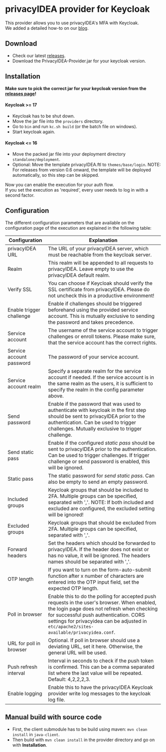 # privacyIDEA provider for Keycloak

This provider allows you to use privacyIDEA's MFA with Keycloak.  
We added a detailed how-to on our [blog](https://community.privacyidea.org/t/how-to-use-keycloak-with-privacyidea/1132).

## Download
* Check our latest [releases](https://github.com/privacyidea/keycloak-provider/releases).
* Download the PrivacyIDEA-Provider.jar for your keycloak version.

## Installation
**Make sure to pick the correct jar for your keycloak version from the [releases page](https://github.com/privacyidea/keycloak-provider/releases)!**

#### Keycloak >= 17
* Keycloak has to be shut down.
* Move the jar file into the `providers` directory.
* Go to `bin` and run `kc.sh build` (or the batch file on windows).
* Start keycloak again.

#### Keycloak <= 16
* Move the packed jar file into your deployment directory `standalone/deployment`.  
* Optional: Move the template privacyIDEA.ftl to `themes/base/login`. 
NOTE: For releases from version 0.6 onward, the template will be deployed automatically, so this step can be skipped.

Now you can enable the execution for your auth flow.  
If you set the execution as 'required', every user needs to log in with a second factor.

## Configuration

The different configuration parameters that are available on the configuration page of the execution are explained in the following table:

| Configuration              | Explanation                                                                                                                                                                                                                                                                                                                                                                                     |
|----------------------------|-------------------------------------------------------------------------------------------------------------------------------------------------------------------------------------------------------------------------------------------------------------------------------------------------------------------------------------------------------------------------------------------------|
| privacyIDEA URL            | The URL of your privacyIDEA server, which must be reachable from the keycloak server.                                                                                                                                                                                                                                                                                                           |
| Realm                      | This realm will be appended to all requests to privacyIDEA. Leave empty to use the privacyIDEA default realm.                                                                                                                                                                                                                                                                                   |
| Verify SSL                 | You can choose if Keycloak should verify the SSL certificate from privacyIDEA. Please do not uncheck this in a productive environment!                                                                                                                                                                                                                                                          |
| Enable trigger challenge   | Enable if challenges should be triggered beforehand using the provided service account. This is mutually exclusive to sending the password and takes precedence.                                                                                                                                                                                                                                |
| Service account            | The username of the service account to trigger challenges or enroll tokens. Please make sure, that the service account has the correct rights.                                                                                                                                                                                                                                                  |
| Service account password   | The password of your service account.                                                                                                                                                                                                                                                                                                                                                           |
| Service account realm      | Specify a separate realm for the service account if needed. If the service account is in the same realm as the users, it is sufficient to specify the realm in the config parameter above.                                                                                                                                                                                                      |
| Send password              | Enable if the password that was used to authenticate with keycloak in the first step should be sent to privacyIDEA prior to the authentication. Can be used to trigger challenges. Mutually exclusive to trigger challenge.                                                                                                                                                                     |
| Send static pass           | Enable if the configured *static pass* should be sent to privacyIDEA prior to the authentication. Can be used to trigger challenges. If trigger challenge or send password is enabled, this will be ignored.                                                                                                                                                                                    |
| Static pass                | The static password for *send static pass*. Can also be empty to send an empty password.                                                                                                                                                                                                                                                                                                        |
| Included groups            | Keycloak groups that should be included to 2FA. Multiple groups can be specified, separated with ','. NOTE: If both included and excluded are configured, the excluded setting will be ignored!                                                                                                                                                                                                 |
| Excluded groups            | Keycloak groups that should be excluded from 2FA. Multiple groups can be specified, separated with ','.                                                                                                                                                                                                                                                                                         |
| Forward headers            | Set the headers which should be forwarded to privacyIDEA. If the header does not exist or has no value, it will be ignored. The headers names should be separated with ','.                                                                                                                                                                                                                     |
| OTP length                 | If you want to turn on the form-auto-submit function after x number of characters are entered into the OTP input field, set the expected OTP length.                                                                                                                                                                                                                                            |
| Poll in browser            | Enable this to do the polling for accepted push requests in the user's browser. When enabled, the login page does not refresh when checking for successful push authentication. CORS settings for privacyidea can be adjusted in `etc/apache2/sites-available/privacyidea.conf`.                                                                                                                |
| URL for poll in browser    | Optional. If poll in browser should use a deviating URL, set it here. Otherwise, the general URL will be used.                                                                                                                                                                                                                                                                                  |
| Push refresh interval      | Interval in seconds to check if the push token is confirmed. This can be a comma separated list where the last value will be repeated. Default: 4,2,2,2,3.                                                                                                                                                                                                                                      |
| Enable logging             | Enable this to have the privacyIDEA Keycloak provider write log messages to the keycloak log file.                                                                                                                                                                                                                                                                                              |

## Manual build with source code
* First, the client submodule has to be build using maven: ``mvn clean install`` in ``java-client``.
* Then build with ``mvn clean install`` in the provider directory and go on with **Installation**.